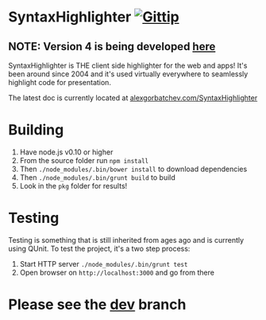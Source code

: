# SyntaxHighlighter [![Gittip](http://img.shields.io/gittip/alexgorbatchev.png)](https://www.gittip.com/alexgorbatchev/)

## NOTE: Version 4 is being developed [here](https://github.com/syntaxhighlighter)

SyntaxHighlighter is THE client side highlighter for the web and apps! It's been around since
2004 and it's used virtually everywhere to seamlessly highlight code for presentation.

The latest doc is currently located at [alexgorbatchev.com/SyntaxHighlighter](http://alexgorbatchev.com/SyntaxHighlighter/)

# Building

1. Have node.js v0.10 or higher
1. From the source folder run `npm install`
1. Then `./node_modules/.bin/bower install` to download dependencies
1. Then `./node_modules/.bin/grunt build` to build
1. Look in the `pkg` folder for results!

# Testing

Testing is something that is still inherited from ages ago and is currently using QUnit. To test the project, it's a two step process:

1. Start HTTP server `./node_modules/.bin/grunt test`
1. Open browser on `http://localhost:3000` and go from there

# Please see the [dev](https://github.com/alexgorbatchev/SyntaxHighlighter/tree/dev) branch

